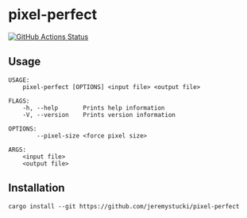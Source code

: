 # pixel-perfect

[![GitHub Actions Status](https://github.com/jeremystucki/pixel-perfect/workflows/Main/badge.svg)](https://github.com/jeremystucki/pixel-perfect/actions)

## Usage
```
USAGE:
    pixel-perfect [OPTIONS] <input file> <output file>

FLAGS:
    -h, --help       Prints help information
    -V, --version    Prints version information

OPTIONS:
        --pixel-size <force pixel size>    

ARGS:
    <input file>     
    <output file>    
```

## Installation
`cargo install --git https://github.com/jeremystucki/pixel-perfect`

